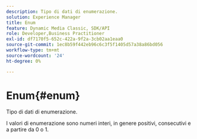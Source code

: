 ```yaml
---
description: Tipo di dati di enumerazione.
solution: Experience Manager
title: Enum
feature: Dynamic Media Classic, SDK/API
role: Developer,Business Practitioner
exl-id: df7170f5-652c-422a-9f2a-3cb02aa1eaa0
source-git-commit: 1ec8b59f442eb96c6c3f5f1405d57a38a86bd056
workflow-type: tm+mt
source-wordcount: '24'
ht-degree: 0%

---
```


# Enum{#enum}

Tipo di dati di enumerazione.

I valori di enumerazione sono numeri interi, in genere positivi, consecutivi e a partire da 0 o 1.
